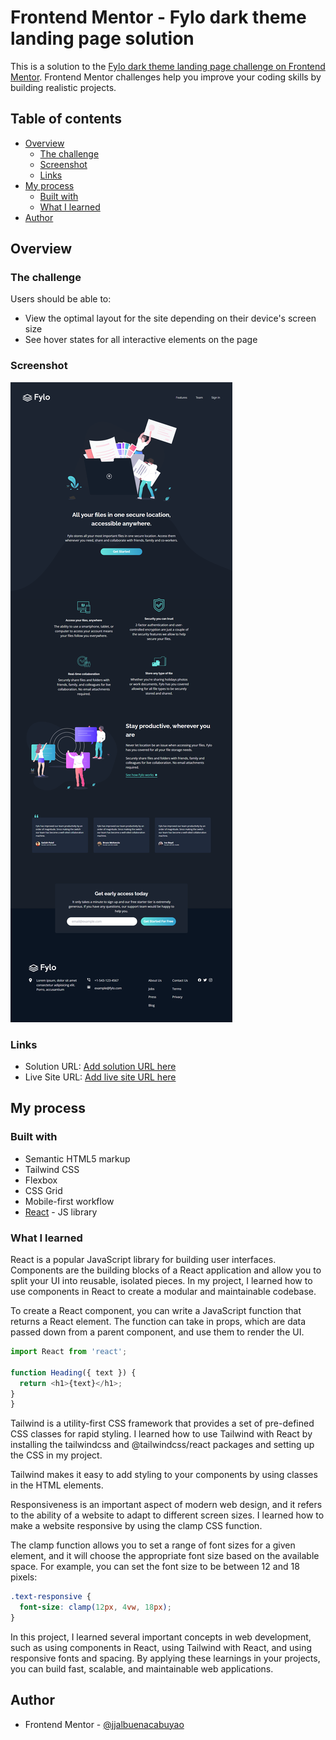 # Frontend Mentor - Fylo dark theme landing page solution

This is a solution to the [Fylo dark theme landing page challenge on Frontend Mentor](https://www.frontendmentor.io/challenges/fylo-dark-theme-landing-page-5ca5f2d21e82137ec91a50fd). Frontend Mentor challenges help you improve your coding skills by building realistic projects.

## Table of contents

- [Overview](#overview)
  - [The challenge](#the-challenge)
  - [Screenshot](#screenshot)
  - [Links](#links)
- [My process](#my-process)
  - [Built with](#built-with)
  - [What I learned](#what-i-learned)
- [Author](#author)

## Overview

### The challenge

Users should be able to:

- View the optimal layout for the site depending on their device's screen size
- See hover states for all interactive elements on the page

### Screenshot

![](./screenshot.png)

### Links

- Solution URL: [Add solution URL here](https://www.frontendmentor.io/solutions/fylo-dark-theme-landing-page-T-bQoEtZJ-)
- Live Site URL: [Add live site URL here](https://jjalbuenacabuyao.github.io/fem-fylo-landing-page/dist/)

## My process

### Built with

- Semantic HTML5 markup
- Tailwind CSS
- Flexbox
- CSS Grid
- Mobile-first workflow
- [React](https://reactjs.org/) - JS library

### What I learned

React is a popular JavaScript library for building user interfaces. Components are the building blocks of a React application and allow you to split your UI into reusable, isolated pieces. In my project, I learned how to use components in React to create a modular and maintainable codebase.

To create a React component, you can write a JavaScript function that returns a React element. The function can take in props, which are data passed down from a parent component, and use them to render the UI.

```js
import React from 'react';

function Heading({ text }) {
  return <h1>{text}</h1>;
}
}
```

Tailwind is a utility-first CSS framework that provides a set of pre-defined CSS classes for rapid styling. I learned how to use Tailwind with React by installing the tailwindcss and @tailwindcss/react packages and setting up the CSS in my project.

Tailwind makes it easy to add styling to your components by using classes in the HTML elements.

Responsiveness is an important aspect of modern web design, and it refers to the ability of a website to adapt to different screen sizes. I learned how to make a website responsive by using the clamp CSS function.

The clamp function allows you to set a range of font sizes for a given element, and it will choose the appropriate font size based on the available space. For example, you can set the font size to be between 12 and 18 pixels:

```css
.text-responsive {
  font-size: clamp(12px, 4vw, 18px);
}
```

In this project, I learned several important concepts in web development, such as using components in React, using Tailwind with React, and using responsive fonts and spacing. By applying these learnings in your projects, you can build fast, scalable, and maintainable web applications.

## Author

- Frontend Mentor - [@jjalbuenacabuyao](https://www.frontendmentor.io/profile/jjalbuenacabuyao)

